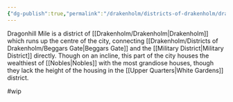 ```yaml
---
{"dg-publish":true,"permalink":"/drakenholm/districts-of-drakenholm/dragonhill-mile/"}
---
```


Dragonhill Mile is a district of [[Drakenholm/Drakenholm\|Drakenholm]] which runs up the centre of the city, connecting [[Drakenholm/Districts of Drakenholm/Beggars Gate\|Beggars Gate]] and the [[Military District\|Military District]] directly. Though on an incline, this part of the city houses the wealthiest of [[Nobles\|Nobles]] with the most grandiose houses, though they lack the height of the housing in the [[Upper Quarters\|White Gardens]] district. 

#wip 